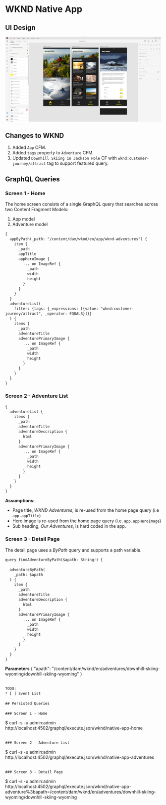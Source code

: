 # WKND Native App

## UI Design

![](design.png)

## Changes to WKND

1. Added `App` CFM.
2. Added `tags` property to `Adventure` CFM.
3. Updated `Downhill Skiing in Jackson Hole` CF with `wknd:customer-journey/attract` tag to support featured query.

## GraphQL Queries

### Screen 1 - Home

The home screen consists of a single GraphQL query that searches across two Content Fragment Models:

1. App model
2. Adventure model

```
{
  appByPath(_path: "/content/dam/wknd/en/app/wknd-adventures") {
    item {
      _path
      appTitle
      appHeroImage {
        ... on ImageRef {
          _path
          width
          height
        }
      }
    }
  }
  adventureList(
    filter: {tags: {_expressions: [{value: "wknd:customer-journey/attract", _operator: EQUALS}]}}
  ) {
    items {
      _path
      adventureTitle
      adventurePrimaryImage {
        ... on ImageRef {
          _path
          width
          height
        }
      }
    }
  }
}
```

### Screen 2 - Adventure List

```
{
  adventureList {
    items {
      _path
      adventureTitle
      adventureDescription {
        html
      }
      adventurePrimaryImage {
        ... on ImageRef {
          _path
          width
          height
        }
      }
    }
  }
}
```

**Assumptions:**
* Page title, _WKND Adventures_, is re-used from the home page query (i.e `app.appTitle`)
* Hero image is re-used from the home page query (i.e. `app.appHeroImage`)
* Sub heading, _Our Adventures_, is hard coded in the app.

### Screen 3 - Detail Page

The detail page uses a _ByPath_ query and supports a path variable.

```
query findAdventureByPath($apath: String!) {

  adventureByPath(
    _path: $apath
  ) {
    item {
      _path
      adventureTitle
      adventureDescription {
        html
      }
      adventurePrimaryImage {
        ... on ImageRef {
          _path
          width
          height
        }
      }
    }
  }
}
```

**Parameters**
{
  "apath": "/content/dam/wknd/en/adventures/downhill-skiing-wyoming/downhill-skiing-wyoming"
}
```

TODO:
* [ ] Event List

## Persisted Queries

### Screen 1 - Home

```
$ curl -s -u admin:admin http://localhost:4502/graphql/execute.json/wknd/native-app-home 
```

### Screen 2 - Adventure List

```
$ curl -s -u admin:admin http://localhost:4502/graphql/execute.json/wknd/native-app-adventures
```

### Screen 3 - Detail Page

```
$ curl -s -u admin:admin http://localhost:4502/graphql/execute.json/wknd/native-app-adventure%3bapath=/content/dam/wknd/en/adventures/downhill-skiing-wyoming/downhill-skiing-wyoming
```
